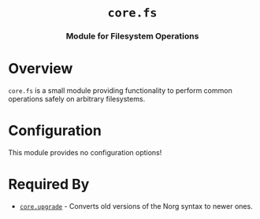 <div align="center">

# `core.fs`

### Module for Filesystem Operations





</div>

# Overview

`core.fs` is a small module providing functionality to perform common
operations safely on arbitrary filesystems.

# Configuration

This module provides no configuration options!


# Required By

- [`core.upgrade`](https://github.com/nvim-neorg/neorg/wiki/Upgrade) - Converts old versions of the Norg syntax to newer ones.
